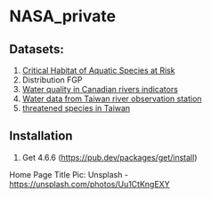 # NASA_private

## Datasets:

1. [Critical Habitat of Aquatic Species at Risk](https://mackenziedatastream.ca/en/download?fbclid=IwAR1mb0Xf0pI7jIKm5vQyTiOnD7VhfJw1iOO_zUUzEXEYI5steNQ3QEIK1Dk)
2. Distribution FGP
3. [Water quality in Canadian rivers indicators](https://open.canada.ca/data/en/dataset/b1a61a9e-16ca-44a7-bf58-c9e4f4860884)
4. [Water data from Taiwan river observation station](https://wq.moenv.gov.tw/EWQP/en/EnvWaterMonitoring/River.aspx?fbclid=IwAR1xRbfgRkHeI61t3m2la2YRffZSVrD7U3RACuik6oVYpNgAWOmLuIJRL9Q)
5. [threatened species in Taiwan](https://www.inaturalist.org/observations?photos&place_id=7887&threatened&verifiable=any&view=species&iconic_taxa=Mollusca,Actinopterygii,unknown)

## Installation

1. Get 4.6.6 (https://pub.dev/packages/get/install)

Home Page Title Pic: Unsplash - https://unsplash.com/photos/Uu1CtKngEXY

